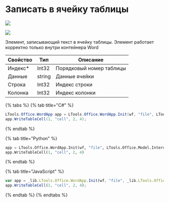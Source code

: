 # Записать в ячейку таблицы

![](../../resources/basic/word/image-(100)-(1)-(1)-(1)-(1)-(1)-(1)-(1)-(2)-(211).png)

![](../../resources/basic/word/image-(28).png)

Элемент, записывающий текст в ячейку таблицы. Элемент работает корректно только внутри контейнера Word

| Свойство | Тип    | Описание                 |
| -------- | ------ | ------------------------ |
| Индекс\* | Int32  | Порядковый номер таблицы |
| Данные   | string | Данные ячейки            |
| Строка   | Int32  | Индекс строки            |
| Колонка  | Int32  | Индекс колонки           |

{% tabs %}
{% tab title="C#" %}
```csharp
LTools.Office.WordApp app = LTools.Office.WordApp.Init(wf, "file", LTools.Office.Model.InteropTypes.DX);
app.WriteTableCell(1, "cell", 2, 4);
```
{% endtab %}

{% tab title="Python" %}
```python
app = LTools.Office.WordApp.Init(wf, "file", LTools.Office.Model.InteropTypes.DX)
app.WriteTableCell(1, "cell", 2, 4)
```
{% endtab %}

{% tab title="JavaScript" %}
```javascript
var app = _lib.LTools.Office.WordApp.Init(wf, "file", _lib.LTools.Office.Model.InteropTypes.DX);
app.WriteTableCell(1, "cell", 2, 4);
```
{% endtab %}
{% endtabs %}

